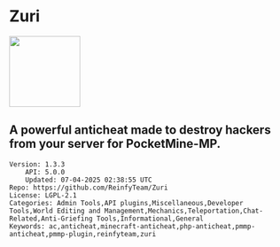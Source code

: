 # Zuri
<img src="https://raw.githubusercontent.com/ReinfyTeam/Zuri/b45f6ef15fad25fb61a2fdf8f30a868a60bbc06b/icon.png" width="128" height="128" />

## A powerful anticheat made to destroy hackers from your server for PocketMine-MP.
```properties
Version: 1.3.3
    API: 5.0.0
    Updated: 07-04-2025 02:38:55 UTC
Repo: https://github.com/ReinfyTeam/Zuri
License: LGPL-2.1
Categories: Admin Tools,API plugins,Miscellaneous,Developer Tools,World Editing and Management,Mechanics,Teleportation,Chat-Related,Anti-Griefing Tools,Informational,General
Keywords: ac,anticheat,minecraft-anticheat,php-anticheat,pmmp-anticheat,pmmp-plugin,reinfyteam,zuri
```